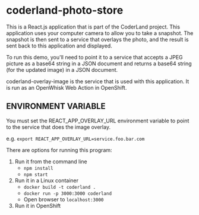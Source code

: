 # coderland-photo-store

This is a React.js application that is part of the CoderLand project. This application uses your computer camera to allow you to take a snapshot. The snapshot is then sent to a service that overlays the photo, and the result is sent back to this application and displayed.

To run this demo, you'll need to point it to a service that accepts a JPEG picture as a base64 string in a JSON document and returns a base64 string (for the updated image) in a JSON document.

coderland-overlay-image is the service that is used with this application. It is run as an OpenWhisk Web Action in OpenShift.

## ENVIRONMENT VARIABLE  
You must set the REACT_APP_OVERLAY_URL environment variable to point to the service that does the image overlay.  

e.g. `export REACT_APP_OVERLAY_URL=service.foo.bar.com`


There are options for running this program:

1. Run it from the command line
    * `npm install`
    * `npm start`
2. Run it in a Linux container
    * `docker build -t coderland .`
    * `docker run -p 3000:3000 coderland`
    * Open browser to `localhost:3000`
3. Run it in OpenShift

